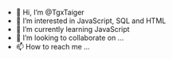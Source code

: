 - 👋 Hi, I’m @TgxTaiger
- 👀 I’m interested in JavaScript, SQL and HTML
- 🌱 I’m currently learning JavaScript
- 💞️ I’m looking to collaborate on ...
- 📫 How to reach me ...

<!---
TgxTaiger/TgxTaiger is a ✨ special ✨ repository because its `README.md` (this file) appears on your GitHub profile.
You can click the Preview link to take a look at your changes.
--->
